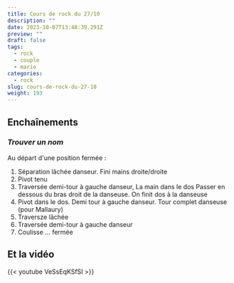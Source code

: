 ```yaml
---
title: Cours de rock du 27/10
description: ""
date: 2023-10-07T13:48:39.291Z
preview: ""
draft: false
tags:
  - rock
  - couple
  - mario
categories:
  - rock
slug: cours-de-rock-du-27-10
weight: 193
---
```


## Enchaînements

### _Trouver un nom_

Au départ d'une position fermée :

1. Séparation lâchée danseur. Fini mains droite/droite
2. Pivot tenu
3. Traversée demi-tour à gauche danseur, La main dans le dos
   Passer en dessous du bras droit de la danseuse. On finit dos à la danseuse
4. Pivot dans le dos. Demi tour à gauche danseur. Tour complet danseuse (pour Mallaury)
5. Traversze lâchée
6. Traversée demi-tour à gauche danseur
7. Coulisse ... fermée

## Et la vidéo

{{< youtube VeSsEqKSfSI >}}

